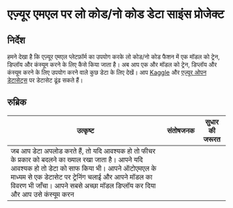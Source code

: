 # एज़्यूर एमएल पर लो कोड/नो कोड डेटा साइंस प्रोजेक्ट

## निर्देश

हमने देखा है कि एज़्यूर एमएल प्लेटफ़ॉर्म का उपयोग करके लो कोड/नो कोड फैशन में एक मॉडल को ट्रेन, डिप्लॉय और कंस्यूम करने के लिए कैसे किया जाता है। अब आप एक और मॉडल को ट्रेन, डिप्लॉय और कंस्यूम करने के लिए उपयोग करने वाले कुछ डेटा के लिए देखें। आप [Kaggle](https://kaggle.com) और [एज़्यूर ओपन डेटासेट्स](https://azure.microsoft.com/services/open-datasets/catalog?WT.mc_id=academic-77958-bethanycheum&ocid=AID3041109) पर डेटासेट ढूंढ सकते हैं।

## रुब्रिक

| उत्कृष्ट | संतोषजनक | सुधार की जरूरत |
|-----------|----------|-------------------|
| जब आप डेटा अपलोड करते हैं, तो यदि आवश्यक हो तो फीचर के प्रकार को बदलने का ख्याल रखा जाता है। आपने यदि आवश्यक हो तो डेटा को साफ किया भी। आपने ऑटोएमएल के माध्यम से एक डेटासेट पर ट्रेनिंग चलाई और आपने मॉडल का विवरण भी जाँचा। आपने सबसे अच्छा मॉडल डिप्लॉय कर दिया और आप उसे कंस्यूम करन|